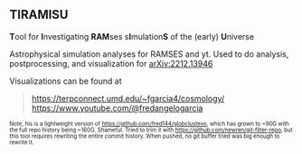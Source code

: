 ## TIRAMISU 

**T**ool for **I**nvestigating **RAM**ses s**I**mulation**S** of the (early) **U**niverse 

Astrophysical simulation analyses for RAMSES and yt.
Used to do analysis, postprocessing, and visualization for [arXiv:2212.13946](https://ui.adsabs.harvard.edu/abs/2022arXiv221213946G/abstract) 

Visualizations can be found at
>https://terpconnect.umd.edu/~fgarcia4/cosmology/   
>https://www.youtube.com/@fredangelogarcia


 <sub><sup> Note, his is a lightweight version of https://github.com/fred144/globclustevo, which has grown to ~90G with the full repo history being ~160G. Shameful. Tried to trim it with https://github.com/newren/git-filter-repo, but this tool requires rewriting the entire commit history. When pushed, no git buffer tried was big enough to rewrite it.  </sup></sub>
